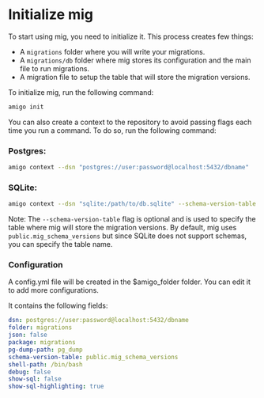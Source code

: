 # Initialize mig

To start using mig, you need to initialize it. This process creates few things:
- A `migrations` folder where you will write your migrations.
- A `migrations/db` folder where mig stores its configuration and the main file to run migrations.
- A migration file to setup the table that will store the migration versions.

To initialize mig, run the following command:

```sh
amigo init
```

You can also create a context to the repository to avoid passing flags each time you run a command. To do so, run the following command:


### Postgres:
```sh
amigo context --dsn "postgres://user:password@localhost:5432/dbname"
```

### SQLite:
```sh
amigo context --dsn "sqlite:/path/to/db.sqlite" --schema-version-table mig_schema_versions
```
Note: The `--schema-version-table` flag is optional and is used to specify the table where mig will store the migration versions. By default, mig uses `public.mig_schema_versions` but since SQLite does not support schemas, you can specify the table name.


### Configuration

A config.yml file will be created in the $amigo_folder folder. You can edit it to add more configurations.

It contains the following fields:
```yaml
dsn: postgres://user:password@localhost:5432/dbname
folder: migrations
json: false
package: migrations
pg-dump-path: pg_dump
schema-version-table: public.mig_schema_versions
shell-path: /bin/bash
debug: false
show-sql: false
show-sql-highlighting: true
```

